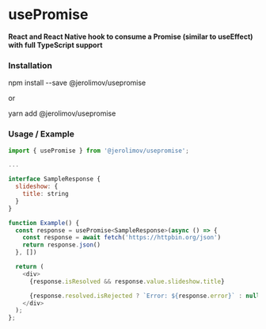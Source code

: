 # usePromise

**React and React Native hook to consume a Promise (similar to useEffect) with full TypeScript support**

### Installation

npm install --save @jerolimov/usepromise

or

yarn add @jerolimov/usepromise

### Usage / Example

```javascript
import { usePromise } from '@jerolimov/usepromise';

...

interface SampleResponse {
  slideshow: {
    title: string
  }
}

function Example() {
  const response = usePromise<SampleResponse>(async () => {
    const response = await fetch('https://httpbin.org/json')
    return response.json()
  }, [])

  return (
    <div>
      {response.isResolved && response.value.slideshow.title}

      {response.resolved.isRejected ? `Error: ${response.error}` : null}
    </div>
  );
};
```
